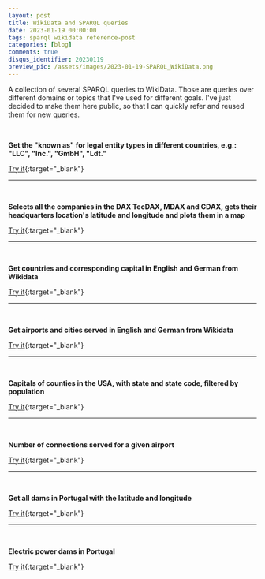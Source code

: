 ```yaml
---
layout: post
title: WikiData and SPARQL queries
date: 2023-01-19 00:00:00
tags: sparql wikidata reference-post
categories: [blog]
comments: true
disqus_identifier: 20230119
preview_pic: /assets/images/2023-01-19-SPARQL_WikiData.png
---
```


A collection of several SPARQL queries to WikiData. Those are queries over different domains or topics that I've used for different goals. I've just decided to make them here public, so that I can quickly refer and reused them for new queries.

<br>

__Get the "known as" for legal entity types in different countries, e.g.: "LLC", "Inc.", "GmbH", "Ldt."__ 

<script src="https://gist.github.com/davidsbatista/e0b19d8e1a93ca6f460e57735051cd6f.js"></script>

[Try it](https://query.wikidata.org/#SELECT%20%3Fentity%20%3FentityLabel%20%28GROUP_CONCAT%28%3FalternativeNames%3B%20separator%3D%27%3B%20%27%29%20AS%20%3Fother_forms%29%0AWHERE%0A%7B%0A%20%20%3Fentity%20wdt%3AP31%20wd%3AQ19335303%20.%0A%20%20%3Fentity%20rdfs%3Alabel%20%3FentityLabel%20.%0A%20%20%3Fentity%20skos%3AaltLabel%20%3FalternativeNames%20.%0A%20%20FILTER%20%28lang%28%3FalternativeNames%29%20%3D%20%22de%22%29%0A%20%20FILTER%20%28lang%28%3FentityLabel%29%20%3D%20%22de%22%29%0A%7D%0AGROUP%20BY%20%3Fentity%20%3FentityLabel
){:target="_blank"}

---

<br>

__Selects all the companies in the DAX TecDAX, MDAX and CDAX, gets their headquarters location's latitude and longitude and plots them in a map__ 

<script src="https://gist.github.com/davidsbatista/365d09fb6578c6b0a73dae0a0d2a3f81.js"></script>

[Try it](https://query.wikidata.org/#%23defaultView%3AMap%0ASELECT%20DISTINCT%20%3FcompanyLabel%20%3Fcompany%20%3Fheadquarters%20%3FheadquartersLabel%20%3Fcoordinates%20WHERE%20%7B%20%20%0A%20%20VALUES%20%3Fstock_markets%20%7Bwd%3AQ155718%20wd%3AQ378967%20wd%3AQ595622%20wd%3AQ874430%7D%20.%0A%20%20%3Fcompany%20wdt%3AP361%20%3Fstock_markets%20.%0A%20%20%3Fcompany%20rdfs%3Alabel%20%3FcompanyLabel%20.%20FILTER%28LANG%28%3FcompanyLabel%29%20%3D%20%22en%22%29%0A%20%20%3Fcompany%20wdt%3AP159%20%3Fheadquarters.%0A%20%20%3Fheadquarters%20rdfs%3Alabel%20%3FheadquartersLabel%20.%20FILTER%28LANG%28%3FheadquartersLabel%29%20%3D%20%22en%22%29%20%0A%20%20%3Fheadquarters%20wdt%3AP625%20%3Fcoordinates%0A%7D%0AORDER%20BY%20ASC%28%3FcompanyLabel%29
){:target="_blank"}

---

<br>

__Get countries and corresponding capital in English and German from Wikidata__

<script src="https://gist.github.com/davidsbatista/418b8dbe93d7f436f78d656e4e93541e.js"></script>

[Try it](https://query.wikidata.org/#SELECT%20%3Fcountry%20%3Fcountry_label%28lang%28%3Fcountry_label%29%20as%20%3Fcountry_label_lang%29%20%3Fcapital_label%28lang%28%3Fcapital_label%29%20as%20%3Fcapital_label_lang%29%20WHERE%20%7B%0A%20%20%3Fcountry%20wdt%3AP31%20wd%3AQ6256%3B%0A%20%20%20%20%20%20%20%20%20%20%20rdfs%3Alabel%20%3Fcountry_label%3B%0A%20%20%20%20%20%20%20%20%20%20%20wdt%3AP36%20%3Fcapital.%0A%20%20%3Fcapital%20rdfs%3Alabel%20%3Fcapital_label.%0A%20%20FILTER%28%20LANG%28%3Fcountry_label%29%20%3D%20%22de%22%20%7C%7C%20LANG%28%3Fcountry_label%29%20%3D%20%22en%22%29.%0A%20%20FILTER%28%20LANG%28%3Fcapital_label%29%20%3D%20%22de%22%20%7C%7C%20LANG%28%3Fcapital_label%29%20%3D%20%22en%22%29.%0A%7D%0AORDER%20BY%20ASC%28%3Fcountry_label%29){:target="_blank"}

---

<br>

__Get airports and cities served in English and German from Wikidata__

<script src="https://gist.github.com/davidsbatista/bf103dfcb0cbc64741bc821809f70525.js"></script>

[Try it](https://query.wikidata.org/#SELECT%20%3Fiata_code%20%3Fplaces_served_label%28LANG%28%3Fplaces_served_label%29%20AS%20%3Fplaces_served_label_lang%29%20%3Fcountry_code%0AWHERE%20%7B%0A%20%20%3Fitem%20wdt%3AP238%20%3Fiata_code.%0A%20%20%3Fitem%20wdt%3AP931%20%3Fplaces_served.%0A%20%20%3Fplaces_served%20rdfs%3Alabel%20%3Fplaces_served_label.%0A%20%20%3Fplaces_served%20wdt%3AP17%20%3Fcountry.%0A%20%20%3Fcountry%20wdt%3AP297%20%3Fcountry_code.%0A%20%20FILTER%28%20LANG%28%3Fplaces_served_label%29%20%3D%20%22de%22%20%7C%7C%20LANG%28%3Fplaces_served_label%29%20%3D%20%22en%22%29.%20%20%20%20%20%20%20%0A%7D%0ALIMIT%201000%0A){:target="_blank"}

---

<br>

__Capitals of counties in the USA, with state and state code, filtered by population__

<script src="https://gist.github.com/davidsbatista/3f9310a25274b3e2063bee3e1f5f877d.js"></script>

[Try it](https://query.wikidata.org/#SELECT%20DISTINCT%20%3Fcapital%20%3Fcapital_label%20%3Fpop%20%3Fcode%20WHERE%20%7B%0A%20%20%20%20%20%20%20%20%3Fcounty%20wdt%3AP31%2Fwdt%3AP279%2a%20wd%3AQ47168%20.%20%20%20%20%20%20%0A%20%20%20%20%20%20%20%20%3Fcounty%20wdt%3AP36%20%3Fcapital%20.%0A%20%20%20%20%20%20%20%20%3Fcapital%20rdfs%3Alabel%20%3Fcapital_label%20.%0A%20%20%20%20%20%20%20%20%3Fcapital%20wdt%3AP1082%20%3Fpop%20.%0A%20%20%20%20%20%20%20%20%3Fcounty%20wdt%3AP131%20%3Fstate%20.%0A%20%20%20%20%20%20%20%20%3Fstate%20wdt%3AP31%20wd%3AQ35657%20.%20%0A%20%20%20%20%20%20%20%20%3Fstate%20wdt%3AP300%20%3Fcode%20.%0A%20%20%20%20%20%20FILTER%28LANG%28%3Fcapital_label%29%20%3D%20%22en%22%29%0A%20%20%20%20%20%20FILTER%28%3Fpop%20%3E%3D%2050000%29.%0A%0A%20%20%20%20%7D%20ORDER%20BY%20DESC%28%3Fpop%29){:target="_blank"}

---

<br>

__Number of connections served for a given airport__

<script src="https://gist.github.com/davidsbatista/ea5bf3a984cfa6e5ec0f27440a008f04.js"></script>

[Try it](https://query.wikidata.org/#SELECT%20%3Fiata_code%20%3Fairport_name%20%28COUNT%28%3Fconnectsairport%29%20AS%20%3Fnr_connections%29%20%0AWHERE%0A%7B%0A%20%20VALUES%20%3Fairport%20%7B%20wd%3AQ17480%20wd%3AQ9694%20wd%3AQ160556%20wd%3AQ403671%7D%0A%20%20%3Fairport%20wdt%3AP238%20%3Fiata_code.%0A%20%20%3Fairport%20rdfs%3Alabel%20%3Fairport_name.%0A%20%20OPTIONAL%20%7B%0A%20%20%20%20%20%20%3Fairport%20wdt%3AP81%20%3Fconnectsairport.%0A%20%20%7D%20%20%0A%20%20FILTER%28LANG%28%3Fairport_name%29%20%3D%20%22en%22%29%0A%7D%0AGROUP%20BY%20%3Fiata_code%20%3Fairport_name){:target="_blank"}

---

<br>


__Get all dams in Portugal with the latitude and longitude__
 
 
<script src="https://gist.github.com/davidsbatista/3eca48c03865413f724fb703dea49244.js"></script>
 
[Try it](https://query.wikidata.org/#%23defaultView%3AMap%0ASELECT%20DISTINCT%20%3Fdam%20%3Fcoords%20%3Flat%20%3Flong%20WHERE%20%7B%0A%20%20%20%20%20%20%20%20%3Fdam%20wdt%3AP31%2Fwdt%3AP279%2a%20wd%3AQ12323%20.%20%20%20%20%20%20%0A%20%20%20%20%20%20%20%20%3Fdam%20wdt%3AP17%20wd%3AQ45%20.%0A%20%20%20%20%20%20%20%20%3Fdam%20p%3AP625%20%3Fcoordinataes%20.%0A%20%20%20%20%20%20%20%20%3Fcoordinataes%20ps%3AP625%20%3Fcoords%3B%0A%20%20%20%20%20%20%20%20%20%20%20%20%20%20%20%20%20%20%20%20%20%20psv%3AP625%20%5B%0A%20%20%20%20%20%20%20%20%20%20%20%20%20%20%20%20%20%20%20%20%20%20%20%20wikibase%3AgeoLatitude%20%3Flat%3B%0A%20%20%20%20%20%20%20%20%20%20%20%20%20%20%20%20%20%20%20%20%20%20%20%20wikibase%3AgeoLongitude%20%3Flong%0A%20%20%20%20%20%20%20%20%20%20%20%20%20%20%20%20%20%20%20%20%20%20%5D%20.%0A%7D%20){:target="_blank"}

---

<br>

__Electric power dams in Portugal__

<script src="https://gist.github.com/davidsbatista/30fdead90869539114bb892c2f22ab6c.js"></script>
 
[Try it](https://query.wikidata.org/#%23defaultView%3AMap%0ASELECT%20DISTINCT%20%3Fdam%20%3Fname%20%3Felevation%20%3Fcoords%20WHERE%20%7B%0A%20%20%20%20%20%20%20%20%23%20%3Fdam%20wdt%3AP31%2Fwdt%3AP279%2a%20wd%3AQ12323%20.%0A%20%20%20%20%20%20%20%20%3Fdam%20wdt%3AP31%2Fwdt%3AP279%2a%20wd%3AQ15911738%20.%20%20%23%20only%20hidroelectric%20cpower%0A%20%20%20%20%20%20%20%20%3Fdam%20wdt%3AP17%20wd%3AQ45%20.%20%20%23%20only%20located%20in%20Portugal%0A%20%20%20%20%20%20%20%20%3Fdam%20rdfs%3Alabel%20%3Fname%20%20FILTER%28LANG%28%3Fname%29%20%3D%20%22pt%22%29%20.%0A%20%20%20%20%20%20%20%20%3Fdam%20p%3AP2044%20%3Felevation_sea_level%20.%0A%20%20%20%20%20%20%20%20%3Felevation_sea_level%20ps%3AP2044%20%3Felevation%20.%0A%20%20%20%20%20%20%20%20%3Fdam%20p%3AP625%20%3Fcoordinataes%20.%0A%20%20%20%20%20%20%20%20%3Fcoordinataes%20ps%3AP625%20%3Fcoords%3B%0A%20%20%20%20%20%20%20%20%20%20%20%20%20%20%20%20%20%20%20%20%20%20psv%3AP625%20%5B%0A%20%20%20%20%20%20%20%20%20%20%20%20%20%20%20%20%20%20%20%20%20%20%20%20wikibase%3AgeoLatitude%20%3Flat%3B%0A%20%20%20%20%20%20%20%20%20%20%20%20%20%20%20%20%20%20%20%20%20%20%20%20wikibase%3AgeoLongitude%20%3Flong%0A%20%20%20%20%20%20%20%20%20%20%20%20%20%20%20%20%20%20%20%20%20%20%5D%20.%0A%7D%20){:target="_blank"}
